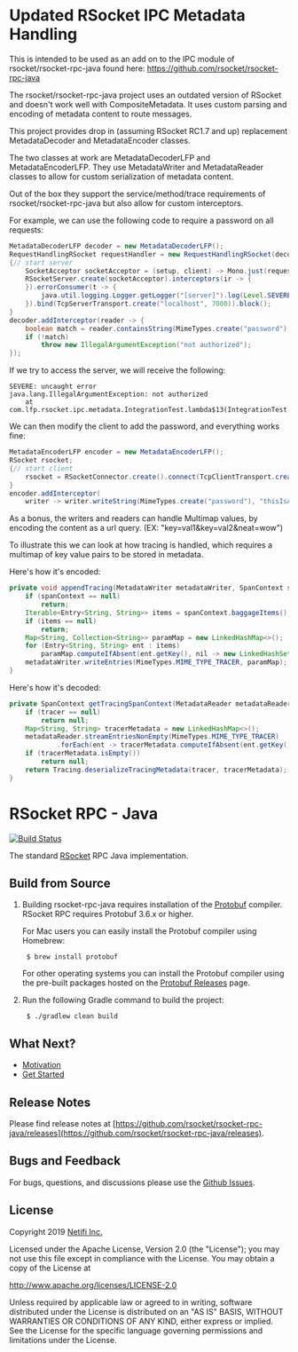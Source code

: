 # Updated RSocket IPC Metadata Handling

This is intended to be used as an add on to the IPC module of rsocket/rsocket-rpc-java found here: https://github.com/rsocket/rsocket-rpc-java

The rsocket/rsocket-rpc-java project uses an outdated version of RSocket and doesn't work well with CompositeMetadata. It uses custom parsing and encoding of metadata content to route messages.

This project provides drop in (assuming RSocket RC1.7 and up) replacement MetadataDecoder and MetadataEncoder classes.

The two classes at work are MetadataDecoderLFP and MetadataEncoderLFP. They use MetadataWriter and MetadataReader classes to allow for custom serialization of metadata content.

Out of the box they support the service/method/trace requirements of rsocket/rsocket-rpc-java but also allow for custom interceptors.

For example, we can use the following code to require a password on all requests:

```java
MetadataDecoderLFP decoder = new MetadataDecoderLFP();
RequestHandlingRSocket requestHandler = new RequestHandlingRSocket(decoder);
{// start server
    SocketAcceptor socketAcceptor = (setup, client) -> Mono.just(requestHandler);
    RSocketServer.create(socketAcceptor).interceptors(ir -> {
    }).errorConsumer(t -> {
        java.util.logging.Logger.getLogger("[server]").log(Level.SEVERE, "uncaught error", t);
    }).bind(TcpServerTransport.create("localhost", 7000)).block();
}
decoder.addInterceptor(reader -> {
    boolean match = reader.containsString(MimeTypes.create("password"), "thisIsACoolPassWord!");
    if (!match)
        throw new IllegalArgumentException("not authorized");
});
```
If we try to access the server, we will receive the following:

```
SEVERE: uncaught error
java.lang.IllegalArgumentException: not authorized
	at com.lfp.rsocket.ipc.metadata.IntegrationTest.lambda$13(IntegrationTest.java:116)
```

We can then modify the client to add the password, and everything works fine:

```java
MetadataEncoderLFP encoder = new MetadataEncoderLFP();
RSocket rsocket;
{// start client
    rsocket = RSocketConnector.create().connect(TcpClientTransport.create("localhost", 7000)).block();
}
encoder.addInterceptor(
    writer -> writer.writeString(MimeTypes.create("password"), "thisIsACoolPassWord!"));
```
As a bonus, the writers and readers can handle Multimap values, by encoding the content as a url query. (EX: "key=val1&key=val2&neat=wow")

To illustrate this we can look at how tracing is handled, which requires a multimap of key value pairs to be stored in metadata.

Here's how it's encoded:

```java
private void appendTracing(MetadataWriter metadataWriter, SpanContext spanContext) {
	if (spanContext == null)
		return;
	Iterable<Entry<String, String>> items = spanContext.baggageItems();
	if (items == null)
		return;
	Map<String, Collection<String>> paramMap = new LinkedHashMap<>();
	for (Entry<String, String> ent : items)
		paramMap.computeIfAbsent(ent.getKey(), nil -> new LinkedHashSet<>()).add(ent.getValue());
	metadataWriter.writeEntries(MimeTypes.MIME_TYPE_TRACER, paramMap);
}
```
Here's how it's decoded:

```java
private SpanContext getTracingSpanContext(MetadataReader metadataReader) {
	if (tracer == null)
		return null;
	Map<String, String> tracerMetadata = new LinkedHashMap<>();
	metadataReader.streamEntriesNonEmpty(MimeTypes.MIME_TYPE_TRACER)
			.forEach(ent -> tracerMetadata.computeIfAbsent(ent.getKey(), nil -> ent.getValue()));
	if (tracerMetadata.isEmpty())
		return null;
	return Tracing.deserializeTracingMetadata(tracer, tracerMetadata);
}
```


# RSocket RPC - Java
[![Build Status](https://travis-ci.org/rsocket/rsocket-rpc-java.svg?branch=master)](https://travis-ci.org/rsocket/rsocket-rpc-java)

The standard [RSocket](http://rsocket.io) RPC Java implementation.

## Build from Source

1. Building rsocket-rpc-java requires installation of the [Protobuf](https://github.com/google/protobuf) compiler. RSocket RPC requires Protobuf 3.6.x or higher.

    For Mac users you can easily install the Protobuf compiler using Homebrew:

        $ brew install protobuf

    For other operating systems you can install the Protobuf compiler using the pre-built packages hosted on the [Protobuf Releases](https://github.com/google/protobuf/releases) page.

2. Run the following Gradle command to build the project:

        $ ./gradlew clean build
    
## What Next?

 * [Motivation](./docs/motivation.md)
 * [Get Started](./docs/get-started.md)  

## Release Notes

Please find release notes at [https://github.com/rsocket/rsocket-rpc-java/releases](https://github.com/rsocket/rsocket-rpc-java/releases).

## Bugs and Feedback

For bugs, questions, and discussions please use the [Github Issues](https://github.com/netifi/rsocket-rpc-java/issues).

## License
Copyright 2019 [Netifi Inc.](https://www.netifi.com)

Licensed under the Apache License, Version 2.0 (the "License");
you may not use this file except in compliance with the License.
You may obtain a copy of the License at

   http://www.apache.org/licenses/LICENSE-2.0

Unless required by applicable law or agreed to in writing, software
distributed under the License is distributed on an "AS IS" BASIS,
WITHOUT WARRANTIES OR CONDITIONS OF ANY KIND, either express or implied.
See the License for the specific language governing permissions and
limitations under the License.
